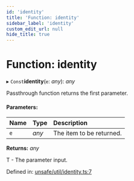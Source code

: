 ```yaml
---
id: 'identity'
title: 'Function: identity'
sidebar_label: 'identity'
custom_edit_url: null
hide_title: true
---
```


# Function: identity

▸ `Const`**identity**(`e`: _any_): _any_

Passthrough function returns the first parameter.

#### Parameters:

| Name | Type  | Description              |
| :--- | :---- | :----------------------- |
| `e`  | _any_ | The item to be returned. |

**Returns:** _any_

T - The parameter input.

Defined in: [unsafe/util/identity.ts:7](https://github.com/kaihodev/hikidashi/blob/031836f/src/unsafe/util/identity.ts#L7)
